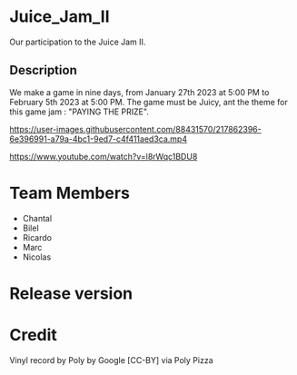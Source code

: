 # Juice_Jam_II
Our participation to the Juice Jam II.

## Description
We make a game in nine days, from January 27th 2023 at 5:00 PM to February 5th 2023 at 5:00 PM.
The game must be Juicy, ant the theme for this game jam : "PAYING THE PRIZE".



https://user-images.githubusercontent.com/88431570/217862396-6e396991-a79a-4bc1-9ed7-c4f411aed3ca.mp4


https://www.youtube.com/watch?v=l8rWqc1BDU8

# Team Members
* Chantal
* Bilel
* Ricardo
* Marc
* Nicolas

# Release version

# Credit
Vinyl record by Poly by Google [CC-BY] via Poly Pizza

